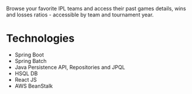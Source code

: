 Browse your favorite IPL teams and access their past games details, wins and losses ratios - accessible by team and tournament year.
# Technologies
* Spring Boot
* Spring Batch
* Java Persistence API, Repositories and JPQL
* HSQL DB
* React JS
* AWS BeanStalk
